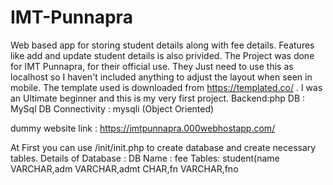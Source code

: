 # IMT-Punnapra
Web based app for storing student details along with fee details. Features like add and update student details is also privided.
The Project was done for IMT Punnapra, for their official use. They Just need to use this as localhost so I haven't included anything to adjust the layout when seen in mobile. The template used is downloaded from https://templated.co/ . I was an Ultimate beginner and this is my very first project. 
  Backend:php
  DB : MySql
  DB Connectivity : mysqli (Object Oriented)
  
dummy website link : https://imtpunnapra.000webhostapp.com/

At First you can use                 /init/init.php             to create database and create necessary tables.
Details of Database :
  DB Name : fee
  Tables:
      student(name VARCHAR,adm VARCHAR,admt CHAR,fn VARCHAR,fno
